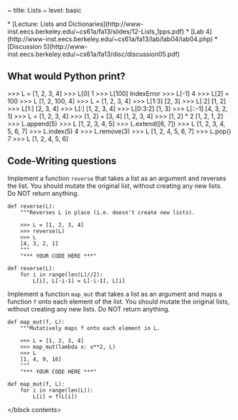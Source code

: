 ~ title: Lists
~ level: basic

<block references>
* [Lecture: Lists and Dictionaries](http://www-inst.eecs.berkeley.edu/~cs61a/fa13/slides/12-Lists_1pps.pdf)
* [Lab 4](http://www-inst.eecs.berkeley.edu/~cs61a/fa13/lab/lab04/lab04.php)
* [Discussion 5](http://www-inst.eecs.berkeley.edu/~cs61a/fa13/disc/discussion05.pdf)
</block references>

<block notes>
</block notes>

<block contents>

What would Python print?
------------------------

<question>

<prompt>
    >>> L = [1, 2, 3, 4]
    >>> L[0]
    1
    >>> L[100]
    IndexError
    >>> L[-1]
    4
    >>> L[2] = 100
    >>> L
    [1, 2, 100, 4]
</prompt>

<question>

<prompt>
    >>> L = [1, 2, 3, 4]
    >>> L[1:3]
    [2, 3]
    >>> L[:2]
    [1, 2]
    >>> L[1:]
    [2, 3, 4]
    >>> L[:]
    [1, 2, 3, 4]
    >>> L[0:3:2]
    [1, 3]
    >>> L[::-1]
    [4, 3, 2, 1]
</prompt>

<question>

<prompt>
    >>> L = [1, 2, 3, 4]
    >>> [1, 2] + [3, 4]
    [1, 2, 3, 4]
    >>> [1, 2] * 2
    [1, 2, 1, 2]
    >>> L.append(5)
    >>> L
    [1, 2, 3, 4, 5]
    >>> L.extend([6, 7])
    >>> L
    [1, 2, 3, 4, 5, 6, 7]
    >>> L.index(5)
    4
    >>> L.remove(3)
    >>> L
    [1, 2, 4, 5, 6, 7]
    >>> L.pop()
    7
    >>> L
    [1, 2, 4, 5, 6]
</prompt>

Code-Writing questions
----------------------

<question>

Implement a function `reverse` that takes a list as an argument and
reverses the list. You should mutate the original list, without
creating any new lists. Do NOT return anything.

    def reverse(L):
        """Reverses L in place (i.e. doesn't create new lists).

        >>> L = [1, 2, 3, 4]
        >>> reverse(L)
        >>> L
        [4, 3, 2, 1]
        """
        "*** YOUR CODE HERE ***"

<solution>

    def reverse(L):
        for i in range(len(L)//2):
            L[i], L[-i-1] = L[-i-1], L[i]

</solution>

<question>

Implement a function `map_mut` that takes a list as an argument and
maps a function `f` onto each element of the list. You should mutate
the original lists, without creating any new lists. Do NOT return
anything.

    def map_mut(f, L):
        """Mutatively maps f onto each element in L.

        >>> L = [1, 2, 3, 4]
        >>> map_mut(lambda x: x**2, L)
        >>> L
        [1, 4, 9, 16]
        """
        "*** YOUR CODE HERE ***"

<solution>

    def map_mut(f, L):
        for i in range(len(L)):
            L[i] = f(L[i])

</solution>

</block contents>

